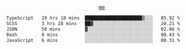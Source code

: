 <p align="center">
  <samp>
    <a href="https://yiwwhl.com">me</a>
  </samp>
</p>

<!--START_SECTION:waka-->

```txt
TypeScript   29 hrs 10 mins  █████████████████████▒░░░   85.92 %
SCSS         3 hrs 28 mins   ██▓░░░░░░░░░░░░░░░░░░░░░░   10.21 %
JSON         58 mins         ▓░░░░░░░░░░░░░░░░░░░░░░░░   02.86 %
Bash         8 mins          ░░░░░░░░░░░░░░░░░░░░░░░░░   00.43 %
JavaScript   6 mins          ░░░░░░░░░░░░░░░░░░░░░░░░░   00.31 %
```

<!--END_SECTION:waka-->